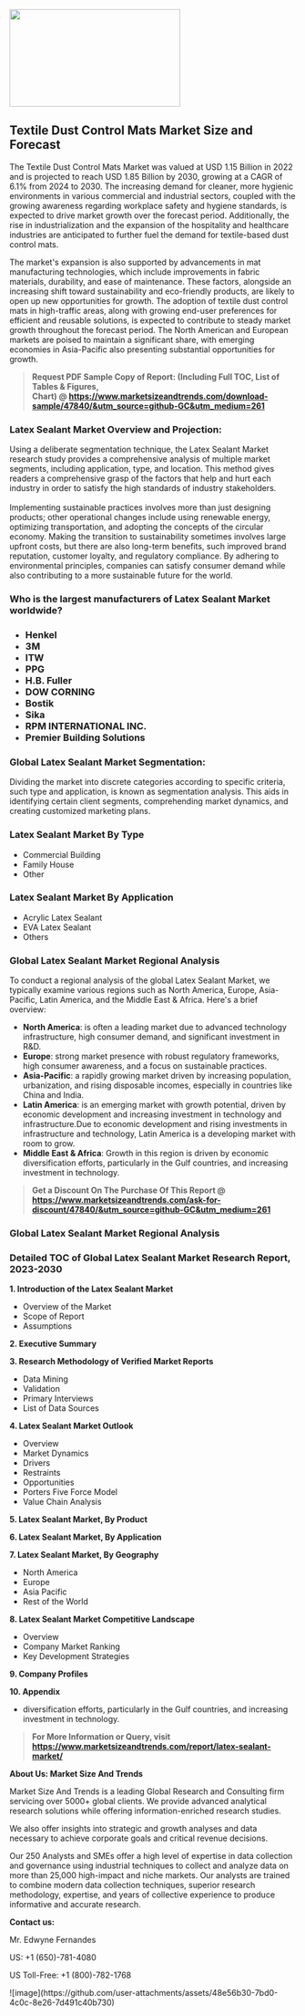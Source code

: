 <p><img class="alignnone size-medium wp-image-20088" src="https://ffe5etoiles.com/wp-content/uploads/2024/12/MST1-300x171.png" alt="" width="300" height="171" /></p><h2>Textile Dust Control Mats Market Size and Forecast</h2><p>The Textile Dust Control Mats Market was valued at USD 1.15 Billion in 2022 and is projected to reach USD 1.85 Billion by 2030, growing at a CAGR of 6.1% from 2024 to 2030. The increasing demand for cleaner, more hygienic environments in various commercial and industrial sectors, coupled with the growing awareness regarding workplace safety and hygiene standards, is expected to drive market growth over the forecast period. Additionally, the rise in industrialization and the expansion of the hospitality and healthcare industries are anticipated to further fuel the demand for textile-based dust control mats.</p><p>The market's expansion is also supported by advancements in mat manufacturing technologies, which include improvements in fabric materials, durability, and ease of maintenance. These factors, alongside an increasing shift toward sustainability and eco-friendly products, are likely to open up new opportunities for growth. The adoption of textile dust control mats in high-traffic areas, along with growing end-user preferences for efficient and reusable solutions, is expected to contribute to steady market growth throughout the forecast period. The North American and European markets are poised to maintain a significant share, with emerging economies in Asia-Pacific also presenting substantial opportunities for growth.</p></p><blockquote id="" class=""><strong>Request PDF Sample Copy of Report: (Including Full TOC, List of Tables &amp; Figures, Chart)&nbsp;@&nbsp;<strong><a href="https://www.marketsizeandtrends.com/download-sample/47840/&utm_source=github-GC&utm_medium=261" target="_blank">https://www.marketsizeandtrends.com/download-sample/47840/&utm_source=github-GC&utm_medium=261</a></strong></strong></blockquote><h3 id="" class="">Latex Sealant Market&nbsp;Overview and Projection:</h3><p id="" class="">Using a deliberate segmentation technique, the Latex Sealant Market research study provides a comprehensive analysis of multiple market segments, including application, type, and location. This method gives readers a comprehensive grasp of the factors that help and hurt each industry in order to satisfy the high standards of industry stakeholders. <br /> <br />Implementing sustainable practices involves more than just designing products; other operational changes include using renewable energy, optimizing transportation, and adopting the concepts of the circular economy. Making the transition to sustainability sometimes involves large upfront costs, but there are also long-term benefits, such improved brand reputation, customer loyalty, and regulatory compliance. By adhering to environmental principles, companies can satisfy consumer demand while also contributing to a more sustainable future for the world.</p><h3 id="" class="">Who is the largest manufacturers of&nbsp;Latex Sealant Market worldwide?</h3><h3 class=""><p><ul><li>Henkel </li><li> 3M </li><li> ITW </li><li> PPG </li><li> H.B. Fuller </li><li> DOW CORNING </li><li> Bostik </li><li> Sika </li><li> RPM INTERNATIONAL INC. </li><li> Premier Building Solutions</li></ul></p></h3><h3 id="" class="">Global&nbsp;Latex Sealant Market Segmentation:</h3><p id="" class="">Dividing the market into discrete categories according to specific criteria, such type and application, is known as segmentation analysis. This aids in identifying certain client segments, comprehending market dynamics, and creating customized marketing plans.</p><h3 id="" class="">Latex Sealant Market&nbsp;By Type</h3><p><p><ul><li>Commercial Building </li><li> Family House </li><li> Other</p></li></ul></p></p><h3 id="" class="">Latex Sealant Market&nbsp;By Application</h3><p class=""><p><ul><li>Acrylic Latex Sealant </li><li> EVA Latex Sealant </li><li> Others</li></ul></p></p><h3 id="" class="">Global Latex Sealant Market Regional Analysis</h3><p id="" class="">To conduct a regional analysis of the global Latex Sealant Market, we typically examine various regions such as North America, Europe, Asia-Pacific, Latin America, and the Middle East &amp; Africa. Here's a brief overview:</p><ul><li><strong>North America</strong>: is often a leading market due to advanced technology infrastructure, high consumer demand, and significant investment in R&amp;D.</li><li><strong>Europe</strong>: strong market presence with robust regulatory frameworks, high consumer awareness, and a focus on sustainable practices.</li><li><strong>Asia-Pacific</strong>: a rapidly growing market driven by increasing population, urbanization, and rising disposable incomes, especially in countries like China and India.</li><li><strong>Latin America</strong>: is an emerging market with growth potential, driven by economic development and increasing investment in technology and infrastructure.Due to economic development and rising investments in infrastructure and technology, Latin America is a developing market with room to grow.</li><li><strong>Middle East &amp; Africa</strong>: Growth in this region is driven by economic diversification efforts, particularly in the Gulf countries, and increasing investment in technology.</li></ul><blockquote id="" class=""><strong>Get a Discount On The Purchase Of This Report @ <strong><a href="https://www.marketsizeandtrends.com/ask-for-discount/47840/&utm_source=github-GC&utm_medium=261" target="_blank">https://www.marketsizeandtrends.com/ask-for-discount/47840/&utm_source=github-GC&utm_medium=261</a></strong></strong></blockquote><h3 id="" class="">Global Latex Sealant Market Regional Analysis</h3><h3 id="" class="">Detailed TOC of Global Latex Sealant Market Research Report, 2023-2030</h3><p id="" class=""><strong>1. Introduction of the Latex Sealant Market</strong></p><ul><li>Overview of the Market</li><li>Scope of Report</li><li>Assumptions</li></ul><p id="" class=""><strong>2. Executive Summary</strong></p><p id="" class=""><strong>3. Research Methodology of Verified Market Reports</strong></p><ul><li>Data Mining</li><li>Validation</li><li>Primary Interviews</li><li>List of Data Sources</li></ul><p id="" class=""><strong>4. Latex Sealant Market Outlook</strong></p><ul><li>Overview</li><li>Market Dynamics</li><li>Drivers</li><li>Restraints</li><li>Opportunities</li><li>Porters Five Force Model</li><li>Value Chain Analysis</li></ul><p id="" class=""><strong>5. Latex Sealant Market, By Product</strong></p><p id="" class=""><strong>6. Latex Sealant Market, By Application</strong></p><p id="" class=""><strong>7. Latex Sealant Market, By Geography</strong></p><ul><li>North America</li><li>Europe</li><li>Asia Pacific</li><li>Rest of the World</li></ul><p id="" class=""><strong>8. Latex Sealant Market Competitive Landscape</strong></p><ul><li>Overview</li><li>Company Market Ranking</li><li>Key Development Strategies</li></ul><p id="" class=""><strong>9. Company Profiles</strong></p><p id="" class=""><strong>10. Appendix</strong></p><ul><li>diversification efforts, particularly in the Gulf countries, and increasing investment in technology.</li></ul><blockquote id="" class=""><strong>For More Information or Query, visit <strong><strong><a href="https://www.marketsizeandtrends.com/report/latex-sealant-market/" target="_blank">https://www.marketsizeandtrends.com/report/latex-sealant-market/</a></strong></strong></strong></blockquote><p id="" class=""><strong>About Us: Market Size And Trends</strong></p><p id="" class="">Market Size And Trends is a leading Global Research and Consulting firm servicing over 5000+ global clients. We provide advanced analytical research solutions while offering information-enriched research studies.</p><p id="" class="">We also offer insights into strategic and growth analyses and data necessary to achieve corporate goals and critical revenue decisions.</p><p id="" class="">Our 250 Analysts and SMEs offer a high level of expertise in data collection and governance using industrial techniques to collect and analyze data on more than 25,000 high-impact and niche markets. Our analysts are trained to combine modern data collection techniques, superior research methodology, expertise, and years of collective experience to produce informative and accurate research.</p><p id="" class=""><strong>Contact us:</strong></p><p id="" class="">Mr. Edwyne Fernandes</p><p id="" class="">US: +1 (650)-781-4080</p><p id="" class="">US Toll-Free: +1 (800)-782-1768</p>
![image](https://github.com/user-attachments/assets/48e56b30-7bd0-4c0c-8e26-7d491c40b730)
